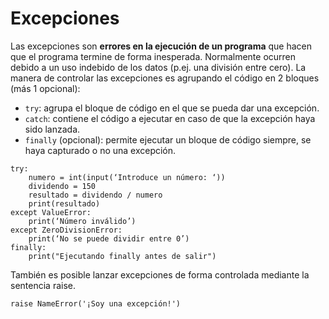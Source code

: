 # Excepciones
Las excepciones son **errores en la ejecución de un programa** que hacen que el programa termine de forma inesperada. Normalmente ocurren debido a un uso indebido de los datos (p.ej. una división entre cero). La manera de controlar las excepciones es agrupando el código en 2 bloques (más 1 opcional):

 - `try`: agrupa el bloque de código en el que se pueda dar una excepción.
 - `catch`: contiene el código a ejecutar en caso de que la excepción haya
   sido lanzada.
 - `finally` (opcional): permite ejecutar un bloque de    código siempre,
   se haya capturado o no una excepción.
```
try:
	numero = int(input(‘Introduce un número: ‘))
	dividendo = 150
	resultado = dividendo / numero
	print(resultado)
except ValueError:
	print(‘Número inválido’)
except ZeroDivisionError:
	print(‘No se puede dividir entre 0’)
finally:
	print("Ejecutando finally antes de salir")
```

También es posible lanzar excepciones de forma controlada mediante la sentencia raise.

    raise NameError('¡Soy una excepción!')
